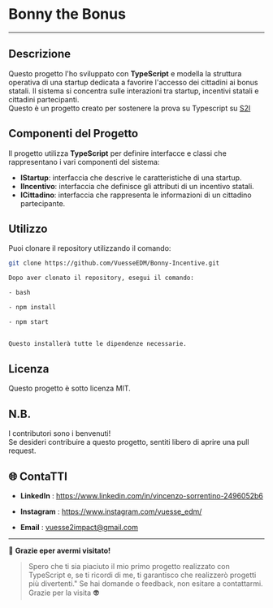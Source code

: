 # Bonny the Bonus   
---  

   
 ## Descrizione

Questo progetto l'ho sviluppato con **TypeScript** e modella la struttura operativa di una startup dedicata a favorire l'accesso dei cittadini ai bonus statali. Il sistema si concentra sulle interazioni tra startup, incentivi statali e cittadini partecipanti.  
Questo è un progetto creato per sostenere la prova su Typescript su [S2I](https://www.start2impact.it/master/)

## Componenti del Progetto

Il progetto utilizza **TypeScript** per definire interfacce e classi che rappresentano i vari componenti del sistema:

- **IStartup**: interfaccia che descrive le caratteristiche di una startup.
- **IIncentivo**: interfaccia che definisce gli attributi di un incentivo statali.
- **ICittadino**: interfaccia che rappresenta le informazioni di un cittadino partecipante.



## Utilizzo

Puoi clonare il repository utilizzando il comando:

```bash
git clone https://github.com/VuesseEDM/Bonny-Incentive.git

Dopo aver clonato il repository, esegui il comando:

- bash

- npm install

- npm start


Questo installerà tutte le dipendenze necessarie. 


```




## Licenza
Questo progetto è sotto licenza MIT.    
  
## N.B.
I contributori sono i benvenuti!  
Se desideri contribuire a questo progetto, sentiti libero di aprire una pull request.


🌐 **ContaTTI**  
---

- **LinkedIn**  : https://www.linkedin.com/in/vincenzo-sorrentino-2496052b6

- **Instagram**  : https://www.instagram.com/vuesse_edm/

- **Email**  : vuesse2impact@gmail.com
---

🙌 **Grazie eper avermi visitato!**

> Spero che ti sia piaciuto il mio primo progetto realizzato con TypeScript e, se ti ricordi di me, ti garantisco che realizzerò progetti più divertenti." Se hai domande o feedback, non esitare a contattarmi. Grazie per la visita 👽
